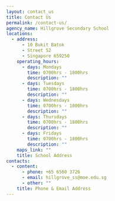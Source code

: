 ```yaml
---
layout: contact_us
title: Contact Us
permalink: /contact-us/
agency_name: Hillgrove Secondary School
locations:
  - address:
      - 10 Bukit Batok
      - Street 52
      - Singapore 659250
    operating_hours:
      - days: Mondays
        time: 0700hrs - 1800hrs
        description: ""
      - days: Tuesdays
        time: 0700hrs - 1800hrs
        description: ""
      - days: Wednesdays
        time: 0700hrs - 1800hrs
        description: ""
      - days: Thursdays
        time: 0700hrs - 1800hrs
        description: ""
      - days: Fridays
        time: 0700hrs - 1800hrs
        description: ""
    maps_link: ""
    title: School Address
contacts:
  - content:
      - phone: +65 6560 3726
      - email: hillgrove_ss@moe.edu.sg
      - other: ""
    title: Phone & Email Address
---
```

